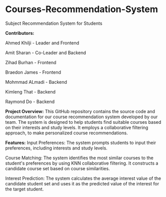 # Courses-Recommendation-System
Subject Recommendation System for Students


**Contributors:**

Ahmed Khilji - Leader and Frontend

Amit Sharan - Co-Leader and Backend

Zihad Burhan - Frontend

Braedon James - Frontend

Mohmmad ALmadi - Backend

Kimleng That - Backend

Raymond Do - Backend


**Project Overview:**
This GitHub repository contains the source code and documentation for our course recommendation system developed by our team. The system is designed to help students find suitable courses based on their interests and study levels. It employs a collaborative filtering approach, to make personalized course recommendations.


**Features:**
Input Preferences: The system prompts students to input their preferences, including interests and study levels.

Course Matching: The system identifies the most similar courses to the student's preferences by using KNN collaborative filtering. It constructs a candidate course set based on course similarities.

Interest Prediction: The system calculates the average interest value of the candidate student set and uses it as the predicted value of the interest for the target student.


